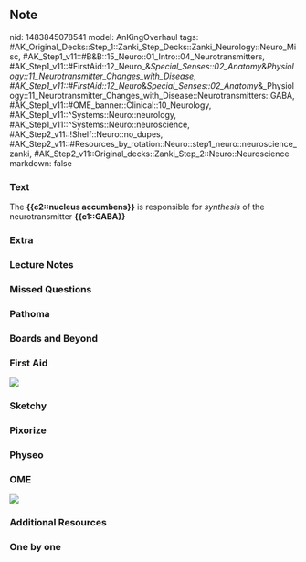 ## Note
nid: 1483845078541
model: AnKingOverhaul
tags: #AK_Original_Decks::Step_1::Zanki_Step_Decks::Zanki_Neurology::Neuro_Misc, #AK_Step1_v11::#B&B::15_Neuro::01_Intro::04_Neurotransmitters, #AK_Step1_v11::#FirstAid::12_Neuro_&_Special_Senses::02_Anatomy_&_Physiology::11_Neurotransmitter_Changes_with_Disease, #AK_Step1_v11::#FirstAid::12_Neuro_&_Special_Senses::02_Anatomy_&_Physiology::11_Neurotransmitter_Changes_with_Disease::Neurotransmitters::GABA, #AK_Step1_v11::#OME_banner::Clinical::10_Neurology, #AK_Step1_v11::^Systems::Neuro::neurology, #AK_Step1_v11::^Systems::Neuro::neuroscience, #AK_Step2_v11::!Shelf::Neuro::no_dupes, #AK_Step2_v11::#Resources_by_rotation::Neuro::step1_neuro::neuroscience_zanki, #AK_Step2_v11::Original_decks::Zanki_Step_2::Neuro::Neuroscience
markdown: false

### Text
<div>
  The <b>{{c2::nucleus accumbens}}</b> is responsible for
  <i>synthesis</i> of the neurotransmitter <b>{{c1::GABA}}</b>
</div>

### Extra


### Lecture Notes


### Missed Questions


### Pathoma


### Boards and Beyond


### First Aid
<img src="tmpOOKxcD.png">

### Sketchy


### Pixorize


### Physeo


### OME
<div class="ome-widget">
  <a href=
  "https://onlinemeded.org/spa/neurology?ref=anki"><img src="_OME_AnkiFlashcards_Topic_5.png"></a>
</div>

### Additional Resources


### One by one

